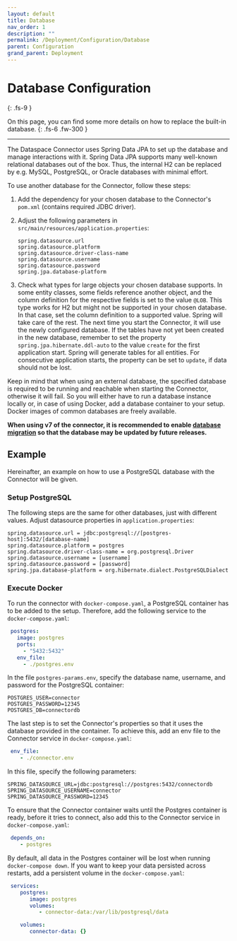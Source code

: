 ```yaml
---
layout: default
title: Database
nav_order: 1
description: ""
permalink: /Deployment/Configuration/Database
parent: Configuration
grand_parent: Deployment
---
```


# Database Configuration
{: .fs-9 }

On this page, you can find some more details on how to replace the built-in database.
{: .fs-6 .fw-300 }

---

The Dataspace Connector uses Spring Data JPA to set up the database and manage interactions with it.
Spring Data JPA supports many well-known relational databases out of the box. Thus, the internal H2
can be replaced by e.g. MySQL, PostgreSQL, or Oracle databases with minimal effort.

To use another database for the Connector, follow these steps:

1. Add the dependency for your chosen database to the Connector's `pom.xml` (contains required JDBC
   driver).
2. Adjust the following parameters in `src/main/resources/application.properties`:

    ```properties
    spring.datasource.url
    spring.datasource.platform
    spring.datasource.driver-class-name
    spring.datasource.username
    spring.datasource.password
    spring.jpa.database-platform
    ```

3. Check what types for large objects your chosen database supports. In some entity classes, some
   fields reference another object, and the column definition for the respective fields is set to
   the value `@LOB`. This type works for H2 but might not be
   supported in your chosen database. In that case, set the column definition to a supported value.
   Spring will take care of the rest. The next time you start the Connector, it will use the newly
   configured database. If the tables have not yet been created in the new database, remember to set
   the property `spring.jpa.hibernate.ddl-auto` to the value `create` for the first application
   start. Spring will generate tables for all entities. For consecutive application starts, the
   property can be set to `update`, if data should not be lost.

Keep in mind that when using an external database, the specified database is required to be running
and reachable when starting the Connector, otherwise it will fail. So you will either have to run a
database instance locally or, in case of using Docker, add a database container to your setup.
Docker images of common databases are freely available.

__When using v7 of the connector, it is recommended to enable
[database migration](./database-migration.md) so that the database may be updated by
future releases.__

## Example

Hereinafter, an example on how to use a PostgreSQL database with the Connector will be given.

### Setup PostgreSQL

The following steps are the same for other databases, just with different values.
Adjust datasource properties in `application.properties`:

```properties
spring.datasource.url = jdbc:postgresql://[postgres-host]:5432/[database-name]
spring.datasource.platform = postgres
spring.datasource.driver-class-name = org.postgresql.Driver
spring.datasource.username = [username]
spring.datasource.password = [password]
spring.jpa.database-platform = org.hibernate.dialect.PostgreSQLDialect
```

### Execute Docker

To run the connector with `docker-compose.yaml`, a PostgreSQL container has to be added to the setup.
Therefore, add the following service to the `docker-compose.yaml`:

```yml
 postgres:
   image: postgres
   ports:
     - "5432:5432"
   env_file:
     - ./postgres.env
```

In the file `postgres-params.env`, specify the database name, username, and password for the
PostgreSQL container:

```properties
POSTGRES_USER=connector
POSTGRES_PASSWORD=12345
POSTGRES_DB=connectordb
```

The last step is to set the Connector's properties so that it uses the database provided in the
container. To achieve this, add an env file to the Connector service in `docker-compose.yaml`:

```yml
 env_file:
    - ./connector.env
```

In this file, specify the following parameters:

```properties
SPRING_DATASOURCE_URL=jdbc:postgresql://postgres:5432/connectordb
SPRING_DATASOURCE_USERNAME=connector
SPRING_DATASOURCE_PASSWORD=12345
```

To ensure that the Connector container waits until the Postgres container is ready, before it tries
to connect, also add this to the Connector service in ``docker-compose.yaml``:

```yml
 depends_on:
    - postgres
```

By default, all data in the Postgres container will be lost when running `docker-compose down`. If
you want to keep your data persisted across restarts, add a persistent volume in the
`docker-compose.yaml`:

```yml
 services:
    postgres:
       image: postgres
       volumes:
          - connector-data:/var/lib/postgresql/data

    volumes:
       connector-data: {}
```
